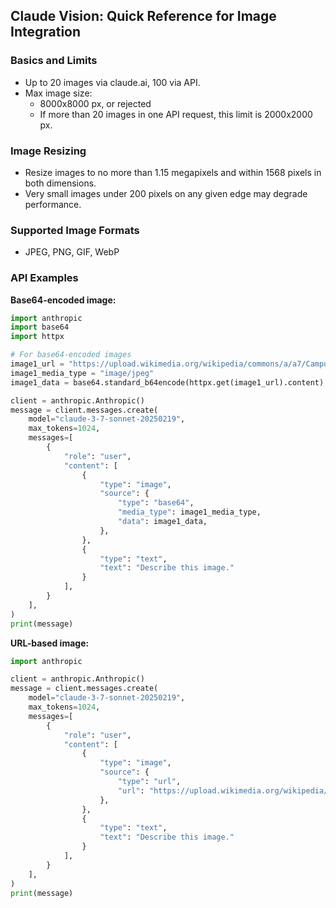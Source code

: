 ## Claude Vision: Quick Reference for Image Integration

### Basics and Limits

*   Up to 20 images via claude.ai, 100 via API.
*   Max image size:
    *   8000x8000 px, or rejected
    *   If more than 20 images in one API request, this limit is 2000x2000 px.

### Image Resizing

*   Resize images to no more than 1.15 megapixels and within 1568 pixels in both dimensions.
*   Very small images under 200 pixels on any given edge may degrade performance.

### Supported Image Formats

*   JPEG, PNG, GIF, WebP

### API Examples

**Base64-encoded image:**

```python
import anthropic
import base64
import httpx

# For base64-encoded images
image1_url = "https://upload.wikimedia.org/wikipedia/commons/a/a7/Camponotus_flavomarginatus_ant.jpg"
image1_media_type = "image/jpeg"
image1_data = base64.standard_b64encode(httpx.get(image1_url).content).decode("utf-8")

client = anthropic.Anthropic()
message = client.messages.create(
    model="claude-3-7-sonnet-20250219",
    max_tokens=1024,
    messages=[
        {
            "role": "user",
            "content": [
                {
                    "type": "image",
                    "source": {
                        "type": "base64",
                        "media_type": image1_media_type,
                        "data": image1_data,
                    },
                },
                {
                    "type": "text",
                    "text": "Describe this image."
                }
            ],
        }
    ],
)
print(message)
```

**URL-based image:**

```python
import anthropic

client = anthropic.Anthropic()
message = client.messages.create(
    model="claude-3-7-sonnet-20250219",
    max_tokens=1024,
    messages=[
        {
            "role": "user",
            "content": [
                {
                    "type": "image",
                    "source": {
                        "type": "url",
                        "url": "https://upload.wikimedia.org/wikipedia/commons/a/a7/Camponotus_flavomarginatus_ant.jpg",
                    },
                },
                {
                    "type": "text",
                    "text": "Describe this image."
                }
            ],
        }
    ],
)
print(message)
```
